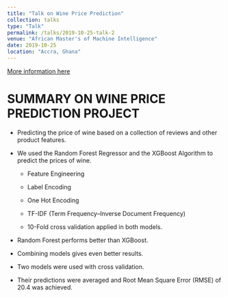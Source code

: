```yaml
---
title: "Talk on Wine Price Prediction"
collection: talks
type: "Talk"
permalink: /talks/2019-10-25-talk-2
venue: "African Master's of Machine Intelligence"
date: 2019-10-25
location: "Accra, Ghana"
---
```


[More information here](https://github.com/EmmanuelOwusu/Wine-Price-Prediction)

# SUMMARY ON WINE PRICE PREDICTION PROJECT


* Predicting the price of wine based on a collection of reviews and other product features.

* We used the Random Forest Regressor and the XGBoost Algorithm to predict the prices of wine.

    * Feature Engineering

    * Label Encoding
    
    * One Hot Encoding
    
     * TF-IDF  (Term Frequency–Inverse Document Frequency)
     
     * 10-Fold cross validation applied in both models.

* Random Forest performs better than XGBoost.

* Combining models gives even better results.

* Two models were used with cross validation. 

* Their predictions were averaged and Root Mean Square Error (RMSE) of 20.4 was achieved.
